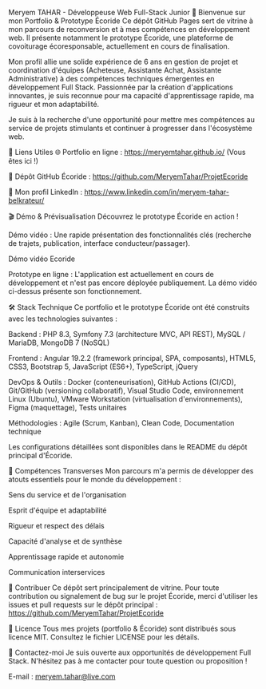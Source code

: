 Meryem TAHAR - Développeuse Web Full-Stack Junior
🚀 Bienvenue sur mon Portfolio & Prototype Écoride
Ce dépôt GitHub Pages sert de vitrine à mon parcours de reconversion et à mes compétences en développement web. Il présente notamment le prototype Écoride, une plateforme de covoiturage écoresponsable, actuellement en cours de finalisation.

Mon profil allie une solide expérience de 6 ans en gestion de projet et coordination d'équipes (Acheteuse, Assistante Achat, Assistante Administrative) à des compétences techniques émergentes en développement Full Stack. Passionnée par la création d'applications innovantes, je suis reconnue pour ma capacité d'apprentissage rapide, ma rigueur et mon adaptabilité.

Je suis à la recherche d'une opportunité pour mettre mes compétences au service de projets stimulants et continuer à progresser dans l'écosystème web.

🔗 Liens Utiles
🌐 Portfolio en ligne : https://meryemtahar.github.io/ (Vous êtes ici !)

📂 Dépôt GitHub Écoride : https://github.com/MeryemTahar/ProjetEcoride

💼 Mon profil LinkedIn : https://www.linkedin.com/in/meryem-tahar-belkrateur/

🎬 Démo & Prévisualisation
Découvrez le prototype Écoride en action !

Démo vidéo : Une rapide présentation des fonctionnalités clés (recherche de trajets, publication, interface conducteur/passager).

Démo vidéo Ecoride

Prototype en ligne : L'application est actuellement en cours de développement et n'est pas encore déployée publiquement. La démo vidéo ci-dessus présente son fonctionnement.

🛠️ Stack Technique
Ce portfolio et le prototype Écoride ont été construits avec les technologies suivantes :

Backend : PHP 8.3, Symfony 7.3 (architecture MVC, API REST), MySQL / MariaDB, MongoDB 7 (NoSQL)

Frontend : Angular 19.2.2 (framework principal, SPA, composants), HTML5, CSS3, Bootstrap 5, JavaScript (ES6+), TypeScript, jQuery

DevOps & Outils : Docker (conteneurisation), GitHub Actions (CI/CD), Git/GitHub (versioning collaboratif), Visual Studio Code, environnement Linux (Ubuntu), VMware Workstation (virtualisation d'environnements), Figma (maquettage), Tests unitaires

Méthodologies : Agile (Scrum, Kanban), Clean Code, Documentation technique

Les configurations détaillées sont disponibles dans le README du dépôt principal d'Écoride.

🌟 Compétences Transverses
Mon parcours m'a permis de développer des atouts essentiels pour le monde du développement :

Sens du service et de l'organisation

Esprit d'équipe et adaptabilité

Rigueur et respect des délais

Capacité d'analyse et de synthèse

Apprentissage rapide et autonomie

Communication interservices

🤝 Contribuer
Ce dépôt sert principalement de vitrine. Pour toute contribution ou signalement de bug sur le projet Écoride, merci d'utiliser les issues et pull requests sur le dépôt principal :
https://github.com/MeryemTahar/ProjetEcoride

📄 Licence
Tous mes projets (portfolio & Écoride) sont distribués sous licence MIT. Consultez le fichier LICENSE pour les détails.

📧 Contactez-moi
Je suis ouverte aux opportunités de développement Full Stack. N'hésitez pas à me contacter pour toute question ou proposition !

E-mail : meryem.tahar@live.com